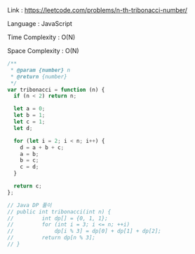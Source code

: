 Link : https://leetcode.com/problems/n-th-tribonacci-number/

Language : JavaScript

Time Complexity : O(N)

Space Complexity : O(N)

```javascript
/**
 * @param {number} n
 * @return {number}
 */
var tribonacci = function (n) {
  if (n < 2) return n;

  let a = 0;
  let b = 1;
  let c = 1;
  let d;

  for (let i = 2; i < n; i++) {
    d = a + b + c;
    a = b;
    b = c;
    c = d;
  }

  return c;
};

// Java DP 풀이
// public int tribonacci(int n) {
//         int dp[] = {0, 1, 1};
//         for (int i = 3; i <= n; ++i)
//             dp[i % 3] = dp[0] + dp[1] + dp[2];
//         return dp[n % 3];
// }
```
